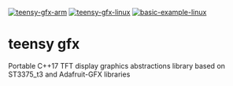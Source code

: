 [![teensy-gfx-arm](https://github.com/newdigate/teensy-gfx/workflows/teensy-gfx-arm/badge.svg)](https://github.com/newdigate/teensy-gfx/actions)
[![teensy-gfx-linux](https://github.com/newdigate/teensy-gfx/workflows/teensy-gfx-linux/badge.svg)](https://github.com/newdigate/teensy-gfx/actions)
[![basic-example-linux](https://github.com/newdigate/teensy-gfx/workflows/basic-example/badge.svg)](https://github.com/newdigate/teensy-gfx/actions)

# teensy gfx
Portable C++17 TFT display graphics abstractions library based on ST3375_t3 and Adafruit-GFX libraries